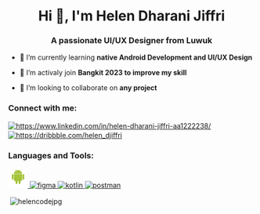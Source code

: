 <h1 align="center">Hi 👋, I'm Helen Dharani Jiffri</h1>
<h3 align="center">A passionate UI/UX Designer from Luwuk</h3>


- 🔭 I’m currently learning **native Android Development and UI/UX Design**

- 🌱 I’m activaly join **Bangkit 2023 to improve my skill**

- 👯 I’m looking to collaborate on **any project**


<h3 align="left">Connect with me:</h3>
<p align="left">
<a href="https://linkedin.com/in/https://www.linkedin.com/in/helen-dharani-jiffri-aa1222238/" target="blank"><img align="center" src="https://raw.githubusercontent.com/rahuldkjain/github-profile-readme-generator/master/src/images/icons/Social/linked-in-alt.svg" alt="https://www.linkedin.com/in/helen-dharani-jiffri-aa1222238/" height="30" width="40" /></a>
<a href="https://dribbble.com/https://dribbble.com/helen_djiffri" target="blank"><img align="center" src="https://raw.githubusercontent.com/rahuldkjain/github-profile-readme-generator/master/src/images/icons/Social/dribbble.svg" alt="https://dribbble.com/helen_djiffri" height="30" width="40" /></a>
</p>


<h3 align="left">Languages and Tools:</h3>
<p align="left"> <a href="https://developer.android.com" target="_blank" rel="noreferrer"> <img src="https://raw.githubusercontent.com/devicons/devicon/master/icons/android/android-original-wordmark.svg" alt="android" width="40" height="40"/> </a> <a href="https://www.figma.com/" target="_blank" rel="noreferrer"> <img src="https://www.vectorlogo.zone/logos/figma/figma-icon.svg" alt="figma" width="40" height="40"/> </a> <a href="https://kotlinlang.org" target="_blank" rel="noreferrer"> <img src="https://www.vectorlogo.zone/logos/kotlinlang/kotlinlang-icon.svg" alt="kotlin" width="40" height="40"/> </a> <a href="https://postman.com" target="_blank" rel="noreferrer"> <img src="https://www.vectorlogo.zone/logos/getpostman/getpostman-icon.svg" alt="postman" width="40" height="40"/> </a> </p>


<p>&nbsp;<img align="center" src="https://github-readme-stats.vercel.app/api?username=helencodejpg&show_icons=true&locale=en" alt="helencodejpg" /></p>
